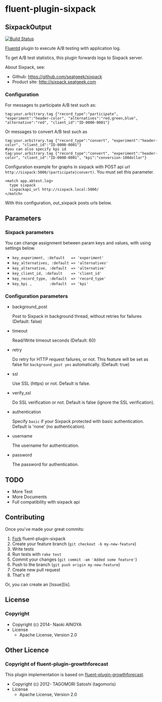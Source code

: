 # fluent-plugin-sixpack

## SixpackOutput

[![Build Status](https://travis-ci.org/ainoya/fluent-plugin-sixpack.svg?branch=master)](https://travis-ci.org/ainoya/fluent-plugin-sixpack)

[Fluentd](http://fluentd.org) plugin to execute A/B testing with application log.

To get A/B test statistics, this plugin forwards logs to Sixpack server.

About Sixpack, see:
* Github: https://github.com/seatgeek/sixpack
* Product site: http://sixpack.seatgeek.com

### Configuration

For messages to participate A/B test such as:

    tag:your.arbitrary.tag {"record_type":"participate", "experiment":"header-color", "alternatives":"red,green,blue", "alternative":"red", "client_id":"ID-0000-0001"}

Or messages to convert A/B test such as

    tag:your.arbitrary.tag {"record_type":"convert", "experiment":"header-color", "client_id":"ID-0000-0001"}
    #you can also specify kpi id
    tag:your.arbitrary.tag {"record_type":"convert", "experiment":"header-color", "client_id":"ID-0000-0001", "kpi":"conversion-100dollar"}

Configuration example for graphs in sixpack with POST api url `http://sixpack:5000/(participate|convert)`. You must set this parameter.

    <match app.abtest.log>
      type sixpack
      sixpackapi_url http://sixpack.local:5000/
    </match>

With this configuration, out_sixpack posts urls below.

## Parameters

### Sixpack parameters

You can change assignment between param keys and values, with using settings below.

- `key_experiment, :default   => 'experiment'`
- `key_alternatives, :default => 'alternatives'`
- `key_alternative, :default  => 'alternative'`
- `key_client_id, :default    => 'client_id'`
- `key_record_type, :default  => 'record_type'`
- `key_kpi ,        :default  => 'kpi'`

### Configuration parameters

* background_post

    Post to Sixpack in background thread, without retries for failures (Default: false)

* timeout

    Read/Write timeout seconds (Default: 60)

* retry

    Do retry for HTTP request failures, or not. This feature will be set as false for `background_post yes` automatically. (Default: true)

* ssl

    Use SSL (https) or not. Default is false.

* verify\_ssl

    Do SSL verification or not. Default is false (ignore the SSL verification).

* authentication

    Specify `basic` if your Sixpack protected with basic authentication. Default is 'none' (no authentication).

* username

    The username for authentication.

* password

    The password for authentication.

## TODO

* More Test
* More Documents
* Full compatibility with sixpack api

## Contributing

Once you've made your great commits:

1. [Fork][fk] fluent-plugin-sixpack
2. Create your feature branch (``git checkout -b my-new-feature``)
3. Write tests
4. Run tests with ``rake test``
5. Commit your changes (``git commit -am 'Added some feature'``)
6. Push to the branch (``git push origin my-new-feature``)
7. Create new pull request
8. That's it!

Or, you can create an [Issue][is].

## License

### Copyright

* Copyright (c) 2014- Naoki AINOYA
* License
  * Apache License, Version 2.0

## Other Licence

### Copyright of fluent-plugin-growthforecast

This plugin implementation is based on [fluent-plugin-growthforecast](https://github.com/tagomoris/fluent-plugin-growthforecast).

* Copyright (c) 2012- TAGOMORI Satoshi (tagomoris)
* License
  * Apache License, Version 2.0

[fk]: http://help.github.com/forking/
